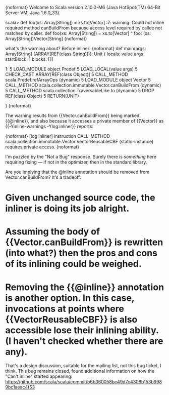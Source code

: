 {noformat}
Welcome to Scala version 2.10.0-M6 (Java HotSpot(TM) 64-Bit Server VM, Java 1.6.0_33).

scala> def foo(xs: Array[String]) = xs.to[Vector]
<console>:7: warning: Could not inline required method canBuildFrom because access level required by callee not matched by caller.
       def foo(xs: Array[String]) = xs.to[Vector]
                                         ^
foo: (xs: Array[String])Vector[String]
{noformat}

what's the warning about?
Before inliner:
{noformat}
  def main(args: Array[String] (ARRAY[REF(class String)])): Unit {
  locals: value args
  startBlock: 1
  blocks: [1]
  
  1: 
    5	LOAD_MODULE object Predef
    5	LOAD_LOCAL(value args)
    5	CHECK_CAST ARRAY[REF(class Object)]
    5	CALL_METHOD scala.Predef.refArrayOps (dynamic)
    5	LOAD_MODULE object Vector
    5	CALL_METHOD scala.collection.immutable.Vector.canBuildFrom (dynamic)
    5	CALL_METHOD scala.collection.TraversableLike.to (dynamic)
    5	DROP REF(class Object)
    5	RETURN(UNIT)
    
  }
{noformat}

The warning results from {{Vector.canBuildFrom}} being marked {{@inline}}, and also because it accesses a private member of {{Vector}} as {{-Yinline-warnings -Ylog:inliner}} reports:

{noformat}
[log inliner] instruction CALL_METHOD scala.collection.immutable.Vector.VectorReusableCBF (static-instance) requires private access.
{noformat}




I'm puzzled by the "Not a Bug" response. Surely there is *something* here requiring fixing — if not in the optimizer, then in the standard library.

Are you implying that the @inline annotation should be removed from Vector.canBuildFrom?
It's a tradeoff:
# Given unchanged source code, the inliner is doing its job alright.
# Assuming the body of {{Vector.canBuildFrom}} is rewritten (into what?) then the pros and cons of its inlining could be weighed. 
# Removing the {{@inline}} annotation is another option. In this case, invocations at points where {{VectorReusableCBF}} is also accessible lose their inlining ability. (I haven't checked whether there are any).

That's a design discussion, suitable for the mailing list, not this bug ticket, I think.
This bug remains closed, found additional information on how the "Can't inline" started appearing:
https://github.com/scala/scala/commit/b6b360058bc49d7c4308b153b9989bc1aeac4f53

